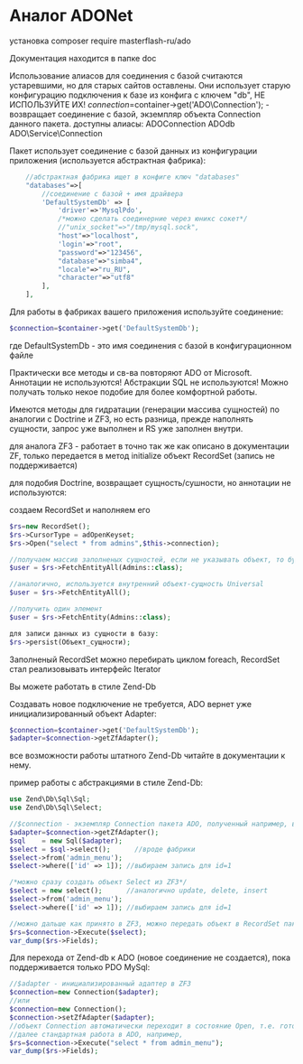 # Аналог ADONet

установка
composer require masterflash-ru/ado

Документация находится в папке doc

Использование алиасов для соединения с базой считаются устаревшими, но для старых сайтов оставлены.
Они использует старую конфигурацию подключения к базе из конфига с ключем "db", НЕ ИСПОЛЬЗУЙТЕ ИХ!
$connection=$container->get('ADO\Connection'); - возвращает соединение с базой, экземпляр объекта Connection данного пакета.
доступны алиасы:
ADOConnection
ADOdb
ADO\Service\Connection

Пакет использует соединение с базой данных из конфигурации приложения (используется абстрактная фабрика):
```php
    //абстрактная фабрика ищет в конфиге ключ "databases"
    "databases"=>[
        //соединение с базой + имя драйвера
        'DefaultSystemDb' => [
            'driver'=>'MysqlPdo',
            /*можно сделать соединерние через юникс сокет*/
            //"unix_socket"=>"/tmp/mysql.sock",
            "host"=>"localhost",
            'login'=>"root",
            "password"=>"123456",
            "database"=>"simba4",
            "locale"=>"ru_RU",
            "character"=>"utf8"
        ],
    ],
```
Для работы в фабриках вашего приложения используйте соединение:
```php
$connection=$container->get('DefaultSystemDb');
```
где DefaultSystemDb - это имя соединения с базой в конфигурационном файле

Практически все методы и св-ва повторяют ADO от Microsoft. Аннотации не используются! Абстракции SQL не используются! Можно получать только некое подобие для более комфортной работы.

Имеются методы для гидратации (генерации массива сущностей) по аналогии с Doctrine и ZF3, но есть разница, прежде наполнять сущности, запрос уже выполнен и RS уже заполнен внутри.

для аналога ZF3 - работает в точно так же как описано в документации ZF, только передается в метод initialize объект RecordSet (запись не поддерживается)

для подобия Doctrine, возвращает сущность/сушности, но аннотации не используются:

создаем RecordSet и наполняем его
```php
$rs=new RecordSet();
$rs->CursorType = adOpenKeyset;
$rs->Open("select * from admins",$this->connection);

//получаем массив заполненых сущностей, если не указывать объект, то будет возвращет внутренний универсальный
$user = $rs->FetchEntityAll(Admins::class);

//аналогично, используется внутренний объект-сущность Universal
$user = $rs->FetchEntityAll();

//получить один элемент
$user = $rs->FetchEntity(Admins::class);

для записи данных из сущности в базу:
$rs->persist(Объект_сущности);
```
Заполненый RecordSet можно перебирать циклом foreach, RecordSet стал реализовывать интерфейс Iterator

Вы можете работать в стиле Zend-Db

Создавать новое подключение не требуется, ADO вернет уже инициализированный объект Adapter:
```php
$connection=$container->get('DefaultSystemDb');
$adapter=$connection->getZfAdapter();
```
все возможности работы штатного Zend-Db читайте в документации к нему.

пример работы с абстракциями в стиле Zend-Db:
```php
use Zend\Db\Sql\Sql;
use Zend\Db\Sql\Select;

//$connection - экземпляр Connection пакета ADO, полученный например, в фабрике
$adapter=$connection->getZfAdapter();
$sql    = new Sql($adapter);
$select = $sql->select();      //вроде фабрики
$select->from('admin_menu');
$select->where(['id' => 1]); //выбираем запись для id=1

/*можно сразу создать объект Select из ZF3*/
$select = new select();      //аналогично update, delete, insert
$select->from('admin_menu');
$select->where(['id' => 1]); //выбираем запись для id=1

//можно дальше как принято в ZF3, можно передать объект в RecordSet пакета ADO, или вызвать Execute, который вернет RecordSet
$rs=$connection->Execute($select);
var_dump($rs->Fields);
```
Для перехода от Zend-db к ADO (новое соединение не создается), пока поддерживается только PDO MySql:
```php
//$adapter - инициализированный адаптер в ZF3
$connection=new Connection($adapter);
//или
$connection=new Connection();
$connection->setZfAdapter($adapter);
//объект Connection автоматически переходит в состояние Open, т.е. готов к использованию
//далее стандартная работа в ADO, например,
$rs=$connection->Execute("select * from admin_menu");
var_dump($rs->Fields);
```
